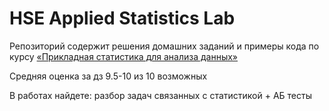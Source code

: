 # HSE Applied Statistics Lab

Репозиторий содержит решения домашних заданий и примеры кода по курсу
[«Прикладная статистика для анализа данных»](https://www.hse.ru/edu/courses/749648739) 

Средняя оценка за дз 9.5-10 из 10 возможных

В работах найдете: разбор задач связанных с статистикой + АБ тесты
